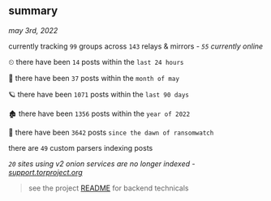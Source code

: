 
## summary
_may 3rd, 2022_

currently tracking `99` groups across `143` relays & mirrors - _`55` currently online_

⏲ there have been `14` posts within the `last 24 hours`

🦈 there have been `37` posts within the `month of may`

🪐 there have been `1071` posts within the `last 90 days`

🏚 there have been `1356` posts within the `year of 2022`

🦕 there have been `3642` posts `since the dawn of ransomwatch`

there are `49` custom parsers indexing posts

_`20` sites using v2 onion services are no longer indexed - [support.torproject.org](https://support.torproject.org/onionservices/v2-deprecation/)_

> see the project [README](https://github.com/thetanz/ransomwatch#ransomwatch--) for backend technicals
